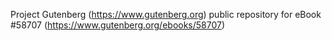 Project Gutenberg (https://www.gutenberg.org) public repository for
eBook #58707 (https://www.gutenberg.org/ebooks/58707)
